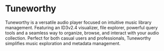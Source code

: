 # Tuneworthy
Tuneworthy is a versatile audio player focused on intuitive music library management. Featuring an ID3v2.4 visualizer, file explorer, powerful query tools and a seamless way to organize, browse, and interact with your audio collection. Perfect for both casual users and professionals, Tuneworthy simplifies music exploration and metadata management.
